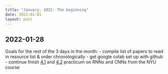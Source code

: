 ```yaml
---
title: "January, 2022: The beginning"
date: 2022-01-01
layout: post
---
```



## 2022-01-28
Goals for the rest of the 3 days in the month:
	- compile list of papers to read in resource list & order chronologically
	- get google colab set up with github
	- continue finish [4.1](https://www.youtube.com/watch?v=KvvNkE2vQVk) and [4.2](https://www.youtube.com/watch?v=5KSGNomPJTE) practicum on RNNs and CNNs from the NYU course